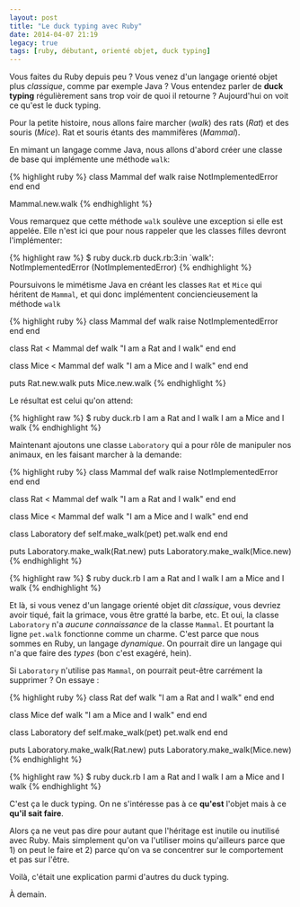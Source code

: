 ```yaml
---
layout: post
title: "Le duck typing avec Ruby"
date: 2014-04-07 21:19
legacy: true
tags: [ruby, débutant, orienté objet, duck typing]
---
```


Vous faites du Ruby depuis peu ? Vous venez d'un langage
orienté objet plus *classique*, comme par exemple Java ?
Vous entendez parler de **duck typing** régulièrement sans
trop voir de quoi il retourne ?
Aujourd'hui on voit ce qu'est le duck typing.

<!-- more -->

Pour la petite histoire, nous allons faire marcher (*walk*) des
rats (*Rat*) et des souris (*Mice*). Rat et souris étants des
mammifères (*Mammal*).

En mimant un langage comme Java, nous allons d'abord créer
une classe de base qui implémente une méthode `walk`:

{% highlight ruby %}
class Mammal
  def walk
    raise NotImplementedError
  end
end

Mammal.new.walk
{% endhighlight %}

Vous remarquez que cette méthode `walk` soulève une
exception si elle est appelée. Elle n'est ici que pour nous
rappeler que les classes filles devront l'implémenter:

{% highlight raw %}
$ ruby duck.rb 
duck.rb:3:in `walk': NotImplementedError (NotImplementedError)
{% endhighlight %}

Poursuivons le mimétisme Java en créant les classes `Rat` et
`Mice` qui héritent de `Mammal`, et qui donc implémentent
conciencieusement la méthode `walk`

{% highlight ruby %}
class Mammal
  def walk
    raise NotImplementedError
  end
end

class Rat < Mammal
  def walk
    "I am a Rat and I walk"
  end
end

class Mice < Mammal
  def walk
    "I am a Mice and I walk"
  end
end

puts Rat.new.walk
puts Mice.new.walk
{% endhighlight %}

Le résultat est celui qu'on attend:

{% highlight raw %}
$ ruby duck.rb 
I am a Rat and I walk
I am a Mice and I walk
{% endhighlight %}

Maintenant ajoutons une classe `Laboratory` qui a pour rôle
de manipuler nos animaux, en les faisant marcher à la
demande:

{% highlight ruby %}
class Mammal
  def walk
    raise NotImplementedError
  end
end

class Rat < Mammal
  def walk
    "I am a Rat and I walk"
  end
end

class Mice < Mammal
  def walk
    "I am a Mice and I walk"
  end
end

class Laboratory
  def self.make_walk(pet)
    pet.walk
  end
end

puts Laboratory.make_walk(Rat.new)
puts Laboratory.make_walk(Mice.new)
{% endhighlight %}

{% highlight raw %}
$ ruby duck.rb 
I am a Rat and I walk
I am a Mice and I walk
{% endhighlight %}

Et là, si vous venez d'un langage orienté objet dit
*classique*, vous devriez avoir tiqué, fait la grimace,
vous être gratté la barbe, etc. Et oui, la classe
`Laboratory` n'a *aucune connaissance* de la classe
`Mammal`. Et pourtant la ligne `pet.walk` fonctionne
comme un charme. C'est parce que nous sommes en Ruby,
un langage *dynamique*. On pourrait dire un langage qui
n'a que faire des *types* (bon c'est exagéré, hein).

Si `Laboratory` n'utilise pas `Mammal`, on pourrait
peut-être carrément la supprimer ?
On essaye :

{% highlight ruby %}
class Rat
  def walk
    "I am a Rat and I walk"
  end
end

class Mice
  def walk
    "I am a Mice and I walk"
  end
end

class Laboratory
  def self.make_walk(pet)
    pet.walk
  end
end

puts Laboratory.make_walk(Rat.new)
puts Laboratory.make_walk(Mice.new)
{% endhighlight %}

{% highlight raw %}
$ ruby duck.rb 
I am a Rat and I walk
I am a Mice and I walk
{% endhighlight %}

C'est ça le duck typing. On ne s'intéresse pas à ce
**qu'est** l'objet mais à ce **qu'il sait faire**.

Alors ça ne veut pas dire pour autant que l'héritage est
inutile ou inutilisé avec Ruby. Mais simplement qu'on
va l'utiliser moins qu'ailleurs parce que 1) on peut le
faire et 2) parce qu'on va se concentrer sur le
comportement et pas sur l'être.

Voilà, c'était une explication parmi d'autres du
duck typing.



À demain.





